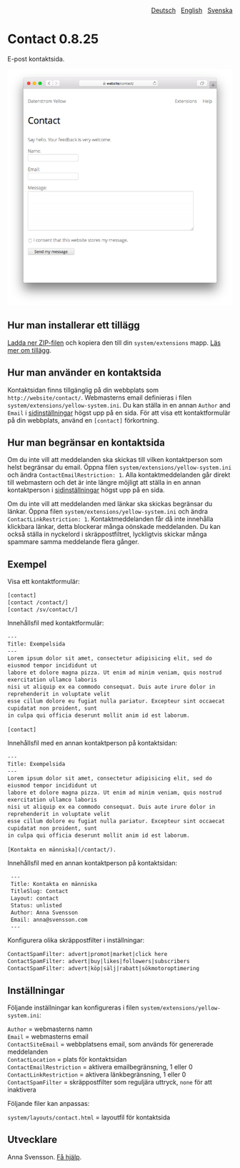 <p align="right"><a href="README-de.md">Deutsch</a> &nbsp; <a href="README.md">English</a> &nbsp; <a href="README-sv.md">Svenska</a></p>

# Contact 0.8.25

E-post kontaktsida.

<p align="center"><img src="SCREENSHOT.png" alt="Skärmdump"></p>

## Hur man installerar ett tillägg

[Ladda ner ZIP-filen](https://github.com/annaesvensson/yellow-contact/archive/refs/heads/main.zip) och kopiera den till din `system/extensions` mapp. [Läs mer om tillägg](https://github.com/annaesvensson/yellow-update/tree/main/README-sv.md).

## Hur man använder en kontaktsida

Kontaktsidan finns tillgänglig på din webbplats som `http://website/contact/`. Webmasterns email definieras i filen `system/extensions/yellow-system.ini`. Du kan ställa in en annan `Author` and `Email` i [sidinställningar](https://github.com/annaesvensson/yellow-core/tree/main/README-sv.md#inställningar-page) högst upp på en sida. För att visa ett kontaktformulär på din webbplats, använd en `[contact]` förkortning.

## Hur man begränsar en kontaktsida

Om du inte vill att meddelanden ska skickas till vilken kontaktperson som helst begränsar du email. Öppna filen `system/extensions/yellow-system.ini` och ändra `ContactEmailRestriction: 1`. Alla kontaktmeddelanden går direkt till webmastern och det är inte längre möjligt att ställa in en annan kontaktperson i [sidinställningar](https://github.com/annaesvensson/yellow-core/tree/main/README-sv.md#inställningar-page) högst upp på en sida.

Om du inte vill att meddelanden med länkar ska skickas begränsar du länkar. Öppna filen `system/extensions/yellow-system.ini` och ändra `ContactLinkRestriction: 1`. Kontaktmeddelanden får då inte innehålla klickbara länkar, detta blockerar många oönskade meddelanden. Du kan också ställa in nyckelord i skräppostfiltret, lyckligtvis skickar många spammare samma meddelande flera gånger. 

## Exempel

Visa ett kontaktformulär:

    [contact]
    [contact /contact/]
    [contact /sv/contact/]

Innehållsfil med kontaktformulär:

    ---
    Title: Exempelsida
    ---
    Lorem ipsum dolor sit amet, consectetur adipisicing elit, sed do eiusmod tempor incididunt ut 
    labore et dolore magna pizza. Ut enim ad minim veniam, quis nostrud exercitation ullamco laboris 
    nisi ut aliquip ex ea commodo consequat. Duis aute irure dolor in reprehenderit in voluptate velit 
    esse cillum dolore eu fugiat nulla pariatur. Excepteur sint occaecat cupidatat non proident, sunt 
    in culpa qui officia deserunt mollit anim id est laborum.

    [contact]

Innehållsfil med en annan kontaktperson på kontaktsidan:

    ---
    Title: Exempelsida
    ---
    Lorem ipsum dolor sit amet, consectetur adipisicing elit, sed do eiusmod tempor incididunt ut 
    labore et dolore magna pizza. Ut enim ad minim veniam, quis nostrud exercitation ullamco laboris 
    nisi ut aliquip ex ea commodo consequat. Duis aute irure dolor in reprehenderit in voluptate velit 
    esse cillum dolore eu fugiat nulla pariatur. Excepteur sint occaecat cupidatat non proident, sunt 
    in culpa qui officia deserunt mollit anim id est laborum.
    
    [Kontakta en människa](/contact/).

Innehållsfil med en annan kontaktperson på kontaktsidan:

     ---
     Title: Kontakta en människa
     TitleSlug: Contact
     Layout: contact
     Status: unlisted
     Author: Anna Svensson
     Email: anna@svensson.com
     ---

Konfigurera olika skräppostfilter i inställningar:

    ContactSpamFilter: advert|promot|market|click here
    ContactSpamFilter: advert|buy|likes|followers|subscribers
    ContactSpamFilter: advert|köp|sälj|rabatt|sökmotoroptimering

## Inställningar

Följande inställningar kan konfigureras i filen `system/extensions/yellow-system.ini`:

`Author` = webmasterns namn  
`Email` = webmasterns email  
`ContactSiteEmail` = webbplatsens email, som används för genererade meddelanden  
`ContactLocation` = plats för kontaktsidan  
`ContactEmailRestriction` = aktivera emailbegränsning, 1 eller 0  
`ContactLinkRestriction` = aktivera länkbegränsning, 1 eller 0  
`ContactSpamFilter` = skräppostfilter som reguljära uttryck, `none` för att inaktivera  

Följande filer kan anpassas:

`system/layouts/contact.html` = layoutfil för kontaktsida  

## Utvecklare

Anna Svensson. [Få hjälp](https://datenstrom.se/sv/yellow/help/).
